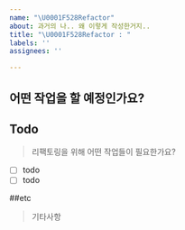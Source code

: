```yaml
---
name: "\U0001F528Refactor"
about: 과거의 나.. 왜 이렇게 작성한거지..
title: "\U0001F528Refactor : "
labels: ''
assignees: ''

---
```


## 어떤 작업을 할 예정인가요?

## Todo
> 리팩토링을 위해 어떤 작업들이 필요한가요?
- [ ] todo
- [ ] todo

##etc
> 기타사항
